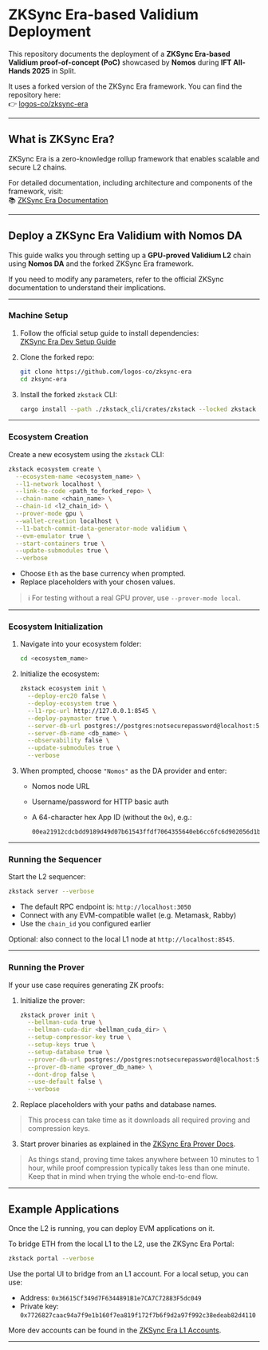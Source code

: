 
# ZKSync Era-based Validium Deployment

This repository documents the deployment of a **ZKSync Era-based Validium proof-of-concept (PoC)** showcased by **Nomos** during **IFT All-Hands 2025** in Split.

It uses a forked version of the ZKSync Era framework. You can find the repository here:  
👉 [logos-co/zksync-era][zksync-era-fork-repo]

---

## What is ZKSync Era?

ZKSync Era is a zero-knowledge rollup framework that enables scalable and secure L2 chains.

For detailed documentation, including architecture and components of the framework, visit:  
📚 [ZKSync Era Documentation][zksync-era-docs]

---

## Deploy a ZKSync Era Validium with Nomos DA

This guide walks you through setting up a **GPU-proved Validium L2** chain using **Nomos DA** and the forked ZKSync Era framework.

If you need to modify any parameters, refer to the official ZKSync documentation to understand their implications.

---

### Machine Setup

1. Follow the official setup guide to install dependencies:  
   [ZKSync Era Dev Setup Guide][zksync-era-dev-setup]

2. Clone the forked repo:

   ```bash
   git clone https://github.com/logos-co/zksync-era
   cd zksync-era
   ```

3. Install the forked `zkstack` CLI:

   ```bash
   cargo install --path ./zkstack_cli/crates/zkstack --locked zkstack --force
   ```

---

### Ecosystem Creation

Create a new ecosystem using the `zkstack` CLI:

```bash
zkstack ecosystem create \
  --ecosystem-name <ecosystem_name> \
  --l1-network localhost \
  --link-to-code <path_to_forked_repo> \
  --chain-name <chain_name> \
  --chain-id <l2_chain_id> \
  --prover-mode gpu \
  --wallet-creation localhost \
  --l1-batch-commit-data-generator-mode validium \
  --evm-emulator true \
  --start-containers true \
  --update-submodules true \
  --verbose
```

- Choose `Eth` as the base currency when prompted.
- Replace placeholders with your chosen values.

> ℹ️ For testing without a real GPU prover, use `--prover-mode local`.

---

### Ecosystem Initialization

1. Navigate into your ecosystem folder:

   ```bash
   cd <ecosystem_name>
   ```

2. Initialize the ecosystem:

   ```bash
   zkstack ecosystem init \
     --deploy-erc20 false \
     --deploy-ecosystem true \
     --l1-rpc-url http://127.0.0.1:8545 \
     --deploy-paymaster true \
     --server-db-url postgres://postgres:notsecurepassword@localhost:5432 \
     --server-db-name <db_name> \
     --observability false \
     --update-submodules true \
     --verbose
   ```

3. When prompted, choose `"Nomos"` as the DA provider and enter:
   - Nomos node URL
   - Username/password for HTTP basic auth
   - A 64-character hex App ID (without the `0x`), e.g.:

     ```
     00ea21912cdcbdd9189d49d07b61543ffdf7064355640eb6cc6fc6d902056d1b
     ```

---

### Running the Sequencer

Start the L2 sequencer:

```bash
zkstack server --verbose
```

- The default RPC endpoint is: `http://localhost:3050`
- Connect with any EVM-compatible wallet (e.g. Metamask, Rabby)
- Use the `chain_id` you configured earlier

Optional: also connect to the local L1 node at `http://localhost:8545`.

---

### Running the Prover

If your use case requires generating ZK proofs:

1. Initialize the prover:

   ```bash
   zkstack prover init \
     --bellman-cuda true \
     --bellman-cuda-dir <bellman_cuda_dir> \
     --setup-compressor-key true \
     --setup-keys true \
     --setup-database true \
     --prover-db-url postgres://postgres:notsecurepassword@localhost:5432 \
     --prover-db-name <prover_db_name> \
     --dont-drop false \
     --use-default false \
     --verbose
   ```

2. Replace placeholders with your paths and database names.

> This process can take time as it downloads all required proving and compression keys.

3. Start prover binaries as explained in the [ZKSync Era Prover Docs][zksync-era-prover-docs].

> As things stand, proving time takes anywhere between 10 minutes to 1 hour, while proof compression typically takes less than one minute. Keep that in mind when trying the whole end-to-end flow.

---

## Example Applications

Once the L2 is running, you can deploy EVM applications on it.

To bridge ETH from the local L1 to the L2, use the ZKSync Era Portal:

```bash
zkstack portal --verbose
```

Use the portal UI to bridge from an L1 account. For a local setup, you can use:

- Address: `0x36615Cf349d7F6344891B1e7CA7C72883F5dc049`
- Private key: `0x7726827caac94a7f9e1b160f7ea819f172f7b6f9d2a97f992c38edeab82d4110`

More dev accounts can be found in the [ZKSync Era L1 Accounts][zksync-era-l1-accounts].

---

[zksync-era-fork-repo]: https://github.com/logos-co/zksync-era
[zksync-era-docs]: https://docs.zksync.io/zk-stack
[zksync-era-dev-setup]: https://github.com/matter-labs/zksync-era/blob/main/docs/src/guides/setup-dev.md
[zksync-era-prover-docs]: https://matter-labs.github.io/zksync-era/prover/latest/03_launch.html
[zksync-era-l1-accounts]: https://docs.zksync.io/zk-stack/running/using-a-local-zk-chain#base-layer-is-the-local-reth-node
